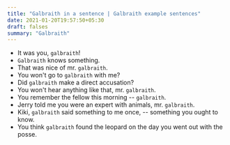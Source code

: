 ```yaml
---
title: "Galbraith in a sentence | Galbraith example sentences"
date: 2021-01-20T19:57:50+05:30
draft: falses
summary: "Galbraith"
---
```

- It was you, `galbraith`!
- `Galbraith` knows something.
- That was nice of mr. `galbraith`.
- You won't go to `galbraith` with me?
- Did `galbraith` make a direct accusation?
- You won't hear anything like that, mr. `galbraith`.
- You remember the fellow this morning -- `galbraith`.
- Jerry told me you were an expert with animals, mr. `galbraith`.
- Kiki, `galbraith` said something to me once, -- something you ought to know.
- You think `galbraith` found the leopard on the day you went out with the posse.
                 
